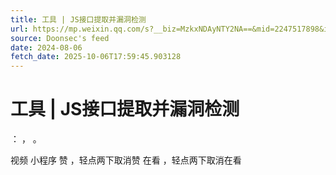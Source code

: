 ```yaml
---
title: 工具 | JS接口提取并漏洞检测
url: https://mp.weixin.qq.com/s?__biz=MzkxNDAyNTY2NA==&mid=2247517898&idx=1&sn=71a4e648fee7d992a9399be5c8a174aa
source: Doonsec's feed
date: 2024-08-06
fetch_date: 2025-10-06T17:59:45.903128
---
```


# 工具 | JS接口提取并漏洞检测

：
，
。

视频
小程序
赞
，轻点两下取消赞
在看
，轻点两下取消在看